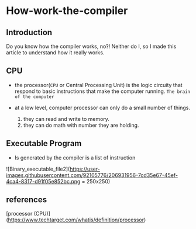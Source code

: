 # How-work-the-compiler

## Introduction
Do you know how the compiler works, no?! Neither do I, so I made this article to understand how it really works.

## CPU
* the processor(`CPU` or Central Processing Unit) is the logic circuity that respond to basic instructions that make the computer running. `The brain of the computer`

* at a low level, computer processor can only do a small number of things.
  1. they can read and write to memory.
  2. they can do math with number they are holding.

## Executable Program
* Is generated by the compiler is a list of instruction

![Binary_executable_file2](https://user-images.githubusercontent.com/92105776/206931956-7cd35e67-45ef-4ca4-8317-d91f05e852bc.png = 250x250)

## references

[processor (CPU)] (https://www.techtarget.com/whatis/definition/processor)
